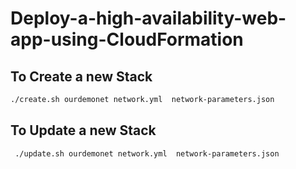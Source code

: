 # Deploy-a-high-availability-web-app-using-CloudFormation
## To Create a new Stack
 ```bash
 ./create.sh ourdemonet network.yml  network-parameters.json 

```
## To Update a new Stack
```bash 
 ./update.sh ourdemonet network.yml  network-parameters.json 
```
